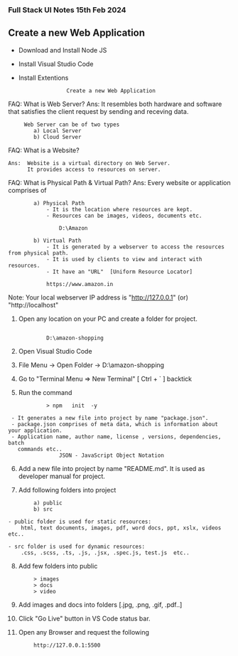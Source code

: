 ### Full Stack UI Notes 15th Feb 2024

## Create a new Web Application
- Download and Install Node JS
- Install Visual Studio Code
- Install Extentions 


					 Create a new Web Application

FAQ: What is Web Server?
Ans:  It resembles both hardware and software that satisfies the client request by sending and receving data.
```
	 Web Server can be of two types
		a) Local Server
		b) Cloud Server
```
FAQ: What is a Website?
```
Ans:  Website is a virtual directory on Web Server.
	  It provides access to resources on server.
```
FAQ: What is Physical Path & Virtual Path?
Ans:  Every website or application comprises of 
```
		a) Physical Path 	
		    - It is the location where resources are kept.
		    - Resources can be images, videos, documents etc.
	
				D:\Amazon

		b) Virtual Path
		    - It is generated by a webserver to access the resources from physical path.
		    - It is used by clients to view and interact with resources.
		    - It have an "URL"  [Uniform Resource Locator]
```
				https://www.amazon.in

Note: Your local webserver IP address is  "http://127.0.0.1"  (or)  "http://localhost"


1. Open any location on your PC and create a folder for project.
```
		
			D:\amazon-shopping
```

2. Open Visual Studio Code

3. File Menu -> Open Folder ->  D:\amazon-shopping

4. Go to "Terminal Menu => New Terminal"   [ Ctrl + ` ]    backtick  

5. Run the command
```
			> npm   init  -y
```
     - It generates a new file into project by name "package.json".
     - package.json comprises of meta data, which is information about your application.
     - Application name, author name, license , versions, dependencies, batch  
       commands etc..
					JSON - JavaScript Object Notation

 
6. Add a new file into project by name  "README.md". It is used as developer manual for project.

7. Add following folders into project
```		
		a) public
		b) src
```
    - public folder is used for static resources:
		html, text documents, images, pdf, word docs, ppt, xslx, videos etc..

    - src folder is used for dynamic resources:
		.css, .scss, .ts, .js, .jsx, .spec.js, test.js  etc..

8. Add few folders into public
```
		> images
		> docs
		> video
```
9. Add images and docs into folders [.jpg, .png, .gif, .pdf..]


10. Click "Go Live" button in VS Code status bar.

11. Open any Browser and request the following
```
		http://127.0.0.1:5500
```

